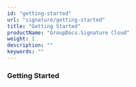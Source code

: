 ```yaml
---
id: "getting-started"
url: "signature/getting-started"
title: "Getting Started"
productName: "GroupDocs.Signature Cloud"
weight: 1
description: ""
keywords: ""
---
```


### Getting Started ###



